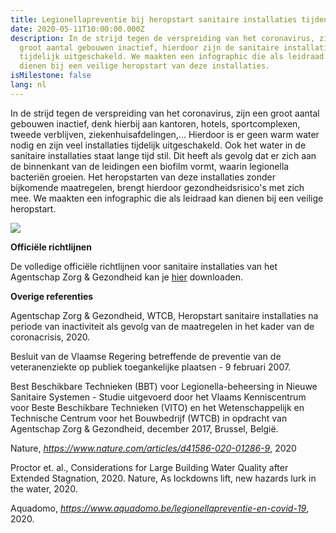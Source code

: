 ```yaml
---
title: Legionellapreventie bij heropstart sanitaire installaties tijdens Covid-19
date: 2020-05-11T10:00:00.000Z
description: In de strijd tegen de verspreiding van het coronavirus, zijn een
  groot aantal gebouwen inactief, hierdoor zijn de sanitaire installaties
  tijdelijk uitgeschakeld. We maakten een infographic die als leidraad kan
  dienen bij een veilige heropstart van deze installaties.
isMilestone: false
lang: nl
---
```

In de strijd tegen de verspreiding van het coronavirus, zijn een groot aantal gebouwen inactief, denk hierbij aan kantoren, hotels, sportcomplexen, tweede verblijven, ziekenhuisafdelingen,... Hierdoor is er geen warm water nodig en zijn veel installaties tijdelijk uitgeschakeld. Ook het water in de sanitaire installaties staat lange tijd stil. Dit heeft als gevolg dat er zich aan de binnenkant van de leidingen een biofilm vormt, waarin legionella bacteriën groeien. Het heropstarten van deze installaties zonder bijkomende maatregelen, brengt hierdoor gezondheidsrisico's met zich mee. We maakten een infographic die als leidraad kan dienen bij een veilige heropstart.

![](/uploads/infographic_lowatter.jpg)

**Officiële richtlijnen**

De volledige officiële richtlijnen voor sanitaire installaties van het Agentschap Zorg & Gezondheid  kan je [hier](https://www.zorg-en-gezondheid.be/sites/default/files/atoms/files/20200505%20-%20Procedure%20heropstart%20sanitaire%20installaties%20na%20periode%20van%20inactiviteit%20v.pdf) downloaden.

**Overige referenties**

Agentschap Zorg & Gezondheid, WTCB, Heropstart sanitaire installaties na periode van inactiviteit als gevolg van de maatregelen in het kader van de coronacrisis, 2020.

Besluit van de Vlaamse Regering betreffende de preventie van de veteranenziekte op publiek toegankelijke plaatsen - 9 februari 2007.

Best Beschikbare Technieken (BBT) voor Legionella-beheersing in Nieuwe Sanitaire Systemen - Studie uitgevoerd door het Vlaams Kenniscentrum voor Beste Beschikbare Technieken (VITO) en het Wetenschappelijk en Technische Centrum voor het Bouwbedrijf (WTCB) in opdracht van Agentschap Zorg & Gezondheid, december 2017, Brussel, België.

Nature, *https://www.nature.com/articles/d41586-020-01286-9*, 2020

Proctor et. al., Considerations for Large Building Water Quality after Extended Stagnation, 2020. Nature, As lockdowns lift, new hazards lurk in the water, 2020.

Aquadomo, *https://www.aquadomo.be/legionellapreventie-en-covid-19*, 2020.